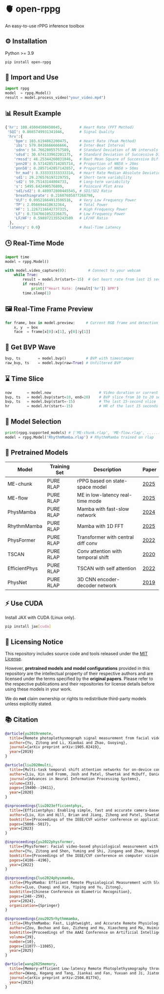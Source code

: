 # 🫀 open-rppg
An easy-to-use rPPG inference toolbox

## ⚙️ Installation 
Python >= 3.9
```bash
pip install open-rppg
```
## 🧪 Import and Use 
```python
import rppg
model  = rppg.Model()
result = model.process_video("your_video.mp4")
```

## 📊 Result Example 
```python
{'hr': 100.45004500450045,        # Heart Rate (FFT Method)
 'SQI': 0.8665749931341046,       # Signal Quality
 'hrv':{
    'bpm': 103.6194862200475,     # Heart Rate (Peak Method)
    'ibi': 579.0416666666666,     # Inter-Beat Interval
    'sdnn': 54.76628055757589,    # Standard Deviation of NN intervals
    'sdsd': 30.674133962201175,   # Standard Deviation of Successive Differences
    'rmssd': 46.25344260031846,   # Root Mean Square of Successive Differences
    'pnn20': 0.5714285714285714,  # Proportion of NN50 > 20ms
    'pnn50': 0.2857142857142857,  # Proportion of NN50 > 50ms
    'hr_mad': 8.333333333333314,  # Heart Rate Median Absolute Deviation
    'sd1': 29.276576197229755,    # Short-term variability
    'sd2': 59.75143144804733,     # Long-term variability
    's': 5495.642490576809,       # Poincaré Plot Area
    'sd1/sd2': 0.489972800445545, # SD1/SD2 Ratio
    'breathingrate': 0.21607605877268798,
    'VLF': 0.09521664913596516,   # Very Low Frequency Power
    'TP': 2.056694418632364,      # Total Power
    'HF': 1.2267116642737315,     # High Frequency Power
    'LF': 0.7347661052226675,     # Low Frequency Power
    'LF/HF': 0.5989721355243509   # LF/HF Ratio
  },
 'latency': 0.0}                  # Real-Time Latency
```

## 🕒 Real-Time Mode 
```python
import time
model = rppg.Model()

with model.video_capture(0):          # Connect to your webcam
    while True:
        result = model.hr(start=-15)  # Get heart rate from last 15 seconds
        if result:
            print(f"Heart Rate: {result['hr']} BPM")
        time.sleep(1)
```

## 🖼️ Real-Time Frame Preview

```python
for frame, box in model.preview:     # Current RGB frame and detection box
    x, y  = box                      
    face  = frame[x[0]:x[1], y[0]:y[1]]
```

## 💓 Get BVP Wave 
```python
bvp, ts        = model.bvp()         # BVP with timestampes
raw_bvp, ts    = model.bvp(raw=True) # Unfiltered BVP
```

## ⌛ Time Slice 
```python
now       = model.now                      # Video duration or current time
bvp, ts   = model.bvp(start=10, end=20)    # BVP slice from 10 to 20 seconds
bvp, ts   = model.bvp(start=-15)           # The last 15-second slice
hr        = model.hr(start=-15)            # HR of the last 15 seconds 
```

## 🧠 Model Selection 
```python
print(rppg.supported_models) # ['ME-chunk.rlap', 'ME-flow.rlap', .......]
model = rppg.Model('RhythmMamba.rlap') # RhythmMamba trained on rlap
```
## 🧰 Pretrained Models 
| Model | Training Set | Description | Paper |
|-|-|-|-| 
|ME-chunk|PURE RLAP|rPPG based on state-space model|[2025](https://doi.org/10.48550/arXiv.2504.01774)|
|ME-flow|PURE RLAP|ME in low-latency real-time mode|[2025](https://doi.org/10.48550/arXiv.2504.01774)| 
|PhysMamba|PURE RLAP|Mamba with fast-slow network|[2024](https://doi.org/10.48550/arXiv.2409.12031)|
|RhythmMamba|PURE RLAP|Mamba with 1D FFT|[2025](https://doi.org/10.1609/aaai.v39i10.33204)|
|PhysFormer|PURE RLAP|Transformer with central diff conv|[2022](https://openaccess.thecvf.com/content/CVPR2022/papers/Yu_PhysFormer_Facial_Video-Based_Physiological_Measurement_With_Temporal_Difference_Transformer_CVPR_2022_paper.pdf)| 
|TSCAN|PURE RLAP|Conv attention with temporal shift|[2020](https://papers.nips.cc/paper/2020/file/e1228be46de6a0234ac22ded31417bc7-Paper.pdf)|
|EfficientPhys|PURE RLAP|TSCAN with self attention|[2022](https://openaccess.thecvf.com/content/WACV2023/papers/Liu_EfficientPhys_Enabling_Simple_Fast_and_Accurate_Camera-Based_Cardiac_Measurement_WACV_2023_paper.pdf)|
|PhysNet|PURE RLAP|3D CNN encoder-decoder network|[2019](https://bmvc2019.org/wp-content/uploads/papers/0186-paper.pdf)| 

## ⚡ Use CUDA 
Install JAX with CUDA (Linux only).
```bash
pip install jax[cuda]
```

## 📜 Licensing Notice

This repository includes source code and tools released under the [MIT License](LICENSE).

However, **pretrained models and model configurations** provided in this repository are the intellectual property of their respective authors and are licensed under the terms specified by the **original papers**. Please refer to the respective publications and their repositories for license details before using these models in your work.

We do **not** claim ownership or rights to redistribute third-party models unless explicitly stated.

## 📚 Citation

```bibtex
@article{yu2019remote,
  title={Remote photoplethysmograph signal measurement from facial videos using spatio-temporal networks},
  author={Yu, Zitong and Li, Xiaobai and Zhao, Guoying},
  journal={arXiv preprint arXiv:1905.02419},
  year={2019}
}

@article{liu2020multi,
  title={Multi-task temporal shift attention networks for on-device contactless vitals measurement},
  author={Liu, Xin and Fromm, Josh and Patel, Shwetak and McDuff, Daniel},
  journal={Advances in Neural Information Processing Systems},
  volume={33},
  pages={19400--19411},
  year={2020}
}

@inproceedings{liu2023efficientphys,
  title={Efficientphys: Enabling simple, fast and accurate camera-based cardiac measurement},
  author={Liu, Xin and Hill, Brian and Jiang, Ziheng and Patel, Shwetak and McDuff, Daniel},
  booktitle={Proceedings of the IEEE/CVF winter conference on applications of computer vision},
  pages={5008--5017},
  year={2023}
}

@inproceedings{yu2022physformer,
  title={Physformer: Facial video-based physiological measurement with temporal difference transformer},
  author={Yu, Zitong and Shen, Yuming and Shi, Jingang and Zhao, Hengshuang and Torr, Philip HS and Zhao, Guoying},
  booktitle={Proceedings of the IEEE/CVF conference on computer vision and pattern recognition},
  pages={4186--4196},
  year={2022}
}

@inproceedings{luo2024physmamba,
  title={PhysMamba: Efficient Remote Physiological Measurement with SlowFast Temporal Difference Mamba},
  author={Luo, Chaoqi and Xie, Yiping and Yu, Zitong},
  booktitle={Chinese Conference on Biometric Recognition},
  pages={248--259},
  year={2024},
  organization={Springer}
}

@inproceedings{zou2025rhythmmamba,
  title={RhythmMamba: Fast, Lightweight, and Accurate Remote Physiological Measurement},
  author={Zou, Bochao and Guo, Zizheng and Hu, Xiaocheng and Ma, Huimin},
  booktitle={Proceedings of the AAAI Conference on Artificial Intelligence},
  volume={39},
  number={10},
  pages={11077--11085},
  year={2025}
}

@article{wang2025memory,
  title={Memory-efficient Low-latency Remote Photoplethysmography through Temporal-Spatial State Space Duality},
  author={Wang, Kegang and Tang, Jiankai and Fan, Yuxuan and Ji, Jiatong and Shi, Yuanchun and Wang, Yuntao},
  journal={arXiv preprint arXiv:2504.01774},
  year={2025}
}
```
